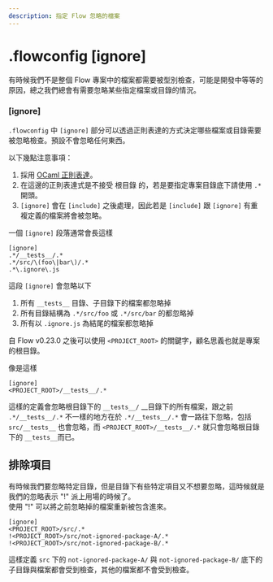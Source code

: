 ```yaml
---
description: 指定 Flow 忽略的檔案
---
```


# .flowconfig \[ignore\]

有時候我們不是整個 Flow 專案中的檔案都需要被型別檢查，可能是開發中等等的原因，總之我們總會有需要忽略某些指定檔案或目錄的情況。

### \[ignore\]

`.flowconfig` 中 `[ignore]` 部分可以透過正則表達的方式決定哪些檔案或目錄需要被忽略檢查。預設不會忽略任何東西。

以下幾點注意事項：

1. 採用 [OCaml 正則表達](http://caml.inria.fr/pub/docs/manual-ocaml/libref/Str.html#TYPEregexp)。
2. 在這邊的正則表達式是不接受 根目錄 的，若是要指定專案目錄底下請使用 `.*`開頭。
3. `[ignore]` 會在 `[include]` 之後處理，因此若是 `[include]` 跟 `[ignore]` 有重複定義的檔案將會被忽略。

一個 `[ignore]` 段落通常會長這樣

```text
[ignore]
.*/__tests__/.*
.*/src/\(foo\|bar\)/.*
.*\.ignore\.js
```

這段 `[ignore]` 會忽略以下

1. 所有 `__tests__` 目錄、子目錄下的檔案都忽略掉
2. 所有目錄結構為 `.*/src/foo` 或 `.*/src/bar` 的都忽略掉
3. 所有以 `.ignore.js` 為結尾的檔案都忽略掉

自 Flow v0.23.0 之後可以使用 `<PROJECT_ROOT>` 的關鍵字，顧名思義也就是專案的根目錄。

像是這樣

```text
[ignore]
<PROJECT_ROOT>/__tests__/.*
```

這樣的定義會忽略根目錄下的 `__tests__/` __目錄下的所有檔案，跟之前 `.*/__tests__/.*` 不一樣的地方在於 `.*/__tests__/.*` 會一路往下忽略，包括 `src/__tests__` 也會忽略，而 `<PROJECT_ROOT>/__tests__/.*` 就只會忽略根目錄下的 `__tests__`而已。

## 排除項目 <a id="exclusions"></a>

有時候我們要忽略特定目錄，但是目錄下有些特定項目又不想要忽略，這時候就是我們的忽略表示 "!" 派上用場的時候了。  
使用 "!" 可以將之前忽略掉的檔案重新被包含進來。

```text
[ignore]
<PROJECT_ROOT>/src/.*
!<PROJECT_ROOT>/src/not-ignored-package-A/.*
!<PROJECT_ROOT>/src/not-ignored-package-B/.*
```

這樣定義 `src` 下的 `not-ignored-package-A/` 與 `not-ignored-package-B/` 底下的子目錄與檔案都會受到檢查，其他的檔案都不會受到檢查。

